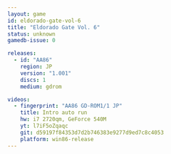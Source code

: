 ```yaml
---
layout: game
id: eldorado-gate-vol-6
title: "Eldorado Gate Vol. 6"
status: unknown
gamedb-issue: 0

releases:
  - id: "AA86"
    region: JP
    version: "1.001"
    discs: 1
    medium: gdrom

videos:
  - fingerprint: "AA86 GD-ROM1/1 JP"
    title: Intro auto run
    hw: i7 2720qm, GeForce 540M
    yt: l7iF5oZqaqc
    git: d59197f84353d7d2b746383e9277d9ed7c8c4053
    platform: win86-release
---
```

